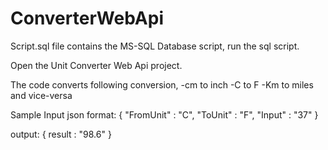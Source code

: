 # ConverterWebApi
Script.sql file contains the MS-SQL Database script, run the sql script.

Open the Unit Converter Web Api project.

The code converts following conversion, -cm to inch -C to F -Km to miles and vice-versa

Sample Input json format: { "FromUnit" : "C", "ToUnit" : "F", "Input" : "37" }

output: { result : "98.6" }
